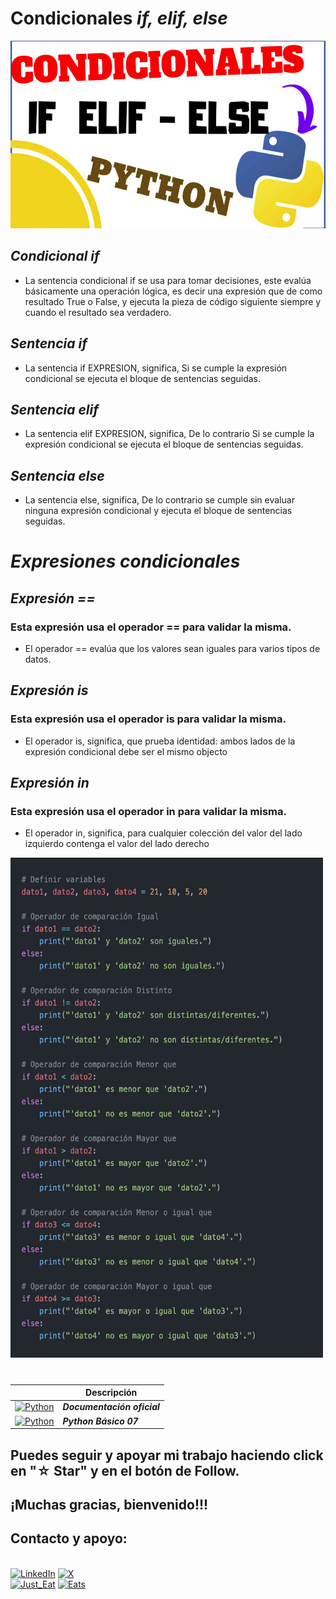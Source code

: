 # Condicionales ***if, elif, else***
<img src="../imagenes/11.-Py06.png" width="700" height="300">


## ***Condicional if***
- La sentencia condicional if se usa para tomar decisiones, este evalúa básicamente una operación lógica, es decir una expresión que de como resultado True o False, y ejecuta la pieza de código siguiente siempre y cuando el resultado sea verdadero.

## ***Sentencia if***
- La sentencia if EXPRESION, significa, Si se cumple la expresión condicional se ejecuta el bloque de sentencias seguidas.

## ***Sentencia elif***
- La sentencia elif EXPRESION, significa, De lo contrario Si se cumple la expresión condicional se ejecuta el bloque de sentencias seguidas.

## ***Sentencia else***
- La sentencia else, significa, De lo contrario se cumple sin evaluar ninguna expresión condicional y ejecuta el bloque de sentencias seguidas.

# ***Expresiones condicionales***
## ***Expresión ==***
### Esta expresión usa el operador == para validar la misma.
- El operador == evalúa que los valores sean iguales para varios tipos de datos.

## ***Expresión is***
### Esta expresión usa el operador is para validar la misma.
- El operador is, significa, que prueba identidad: ambos lados de la expresión condicional debe ser el mismo objecto

## ***Expresión in***
### Esta expresión usa el operador in para validar la misma.
- El operador in, significa, para cualquier colección del valor del lado izquierdo contenga el valor del lado derecho

<img src="../imagenes/11.-Py06cda.png" width="500" height="800">

#
|  | Descripción |
|-----:|---------------|
| [![Python](https://img.shields.io/badge/python-3670A0?style=for-the-badge&logo=python&logoColor=ffdd54)](https://entrenamiento-python-basico.readthedocs.io/es/3.7/leccion1/index.html#) | ***Documentación oficial*** |
| [![Python](https://img.shields.io/badge/python-3670A0?style=for-the-badge&logo=python&logoColor=ffdd54)](../Python_NB/Python_NB07.md) | ***Python Básico 07*** |

## Puedes seguir y apoyar mi trabajo haciendo click en "☆ Star" y en el botón de Follow.
## ¡Muchas gracias, bienvenido!!!

## Contacto y apoyo:

<br>[![LinkedIn](https://img.shields.io/badge/Oscar_Florin-0077B5?style=for-the-badge&logo=linkedin&logoColor=white&labelColor=101010)](https://www.linkedin.com/in/oscarflorincontreras)
[![X](https://img.shields.io/badge/DevozzCloud-%23000000.svg?style=for-the-badge&logo=X&logoColor=white)](https://twitter.com/DevozzCloud)</br>
[![Just_Eat](https://img.shields.io/badge/🌮_Donaciones_para_tacos-7A1FA2?style=for-the-badge&logo=)](https://paypal.me/OscarFlorin?country.x=MX&locale.x=es_XC)
[![Eats](https://img.shields.io/badge/🐈_Donaciones_para_gatos-black?style=for-the-badge&logo=)](https://paypal.me/OscarFlorin?country.x=MX&locale.x=es_XC)